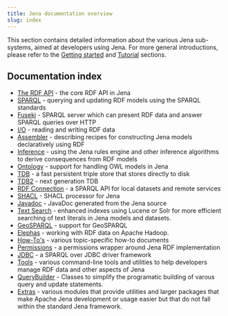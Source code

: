 ```yaml
---
title: Jena documentation overview
slug: index
---
```


This section contains detailed information about the various Jena
sub-systems, aimed at developers using Jena. For more general introductions,
please refer to the [Getting started](/getting_started/) and [Tutorial](/tutorials/)
sections.

## Documentation index

* [The RDF API](./rdf/) - the core RDF API in Jena
* [SPARQL](./query/) - querying and updating RDF models using the SPARQL standards
* [Fuseki](./fuseki2/) - SPARQL server which can present RDF data and answer SPARQL queries over HTTP
* [I/O](./io/) - reading and writing RDF data
* [Assembler](./assembler/) - describing recipes for constructing Jena models declaratively using RDF
* [Inference](./inference/) - using the Jena rules engine and other inference algorithms to derive consequences from RDF models
* [Ontology](./ontology/) - support for handling OWL models in Jena
* [TDB](./tdb/) - a fast persistent triple store that stores directly to disk
* [TDB2](./tdb2) - next generation TDB
* [RDF Connection](./rdfconnection/) - a SPARQL API for local datasets and remote services
* [SHACL](./shacl) - SHACL processor for Jena
* [Javadoc](./javadoc/) - JavaDoc generated from the Jena source
* [Text Search](./query/text-query.html) - enhanced indexes using Lucene or Solr for more efficient searching of text literals in Jena models and datasets.
* [GeoSPARQL](./geosparql/) - support for GeoSPARQL
* [Elephas](./hadoop) - working with RDF data on Apache Hadoop.
* [How-To's](./notes/) - various topic-specific how-to documents
* [Permissions](./permissions/) - a permissions wrapper around Jena RDF implementation
* [JDBC](./jdbc/) - a SPARQL over JDBC driver framework
* [Tools](./tools/) - various command-line tools and utilities to help developers manage RDF data and other aspects of Jena
* [QueryBuilder](./extras/querybuilder/) - Classes to simplify the programatic building of varous query and update statements.
* [Extras](./extras/) - various modules that provide utilities and larger packages that make Apache Jena development or usage easier but that do not fall within the standard Jena framework.
